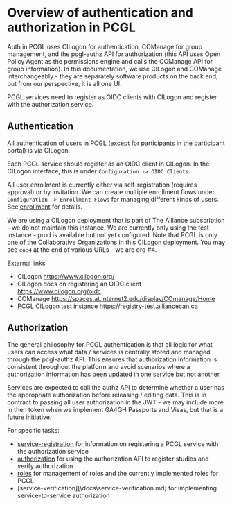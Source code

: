 # Overview of authentication and authorization in PCGL

Auth in PCGL uses CILogon for authentication, COManage for group management, and the pcgl-authz API for authorization (this API uses Open Policy Agent as the permissions engine and calls the COManage API for group information). In this documentation, we use CILogon and COManage interchangeably - they are separately software products on the back end, but from our perspective, it is all one UI. 

PCGL services need to register as OIDC clients with CILogon and register with the authorization service. 

## Authentication

All authentication of users in PCGL (except for participants in the participant portal) is via CILogon. 

Each PCGL service should register as an OIDC client in CILogon. In the CILogon interface, this is under `Configuration -> OIDC Clients`. 

All user enrollment is currently either via self-registration (requires approval) or by invitation. We can create multiple enrollment flows under `Configuration -> Enrollment Flows` for managing different kinds of users. See [enrollment](/docs/enrollment.md) for details. 

We are using a CILogon deployment that is part of The Alliance subscription - we do not maintain this instance. We are currently only using the test instance - prod is available but not yet configured. Note that PCGL is only one of the Collaborative Organizations in this CILogon deployment. You may see `co:4` at the end of various URLs - we are org #4. 

External links
* CILogon https://www.cilogon.org/ 
* CILogon docs on registering an OIDC client https://www.cilogon.org/oidc 
* COManage https://spaces.at.internet2.edu/display/COmanage/Home 
* PCGL CILogon test instance https://registry-test.alliancecan.ca

## Authorization

The general philosophy for PCGL authentication is that all logic for what users can access what data / services is centrally stored and managed through the pcgl-authz API. This ensures that authorization information is consistent throughout the platform and avoid scenarios where a authorization information has been updated in one service but not another. 

Services are expected to call the authz API to determine whether a user has the appropriate authorization before releasing / editing data. This is in contract to passing all user authorization in the JWT - we may include more in then token when we implement GA4GH Passports and Visas, but that is a future initiative. 

For specific tasks:

* [service-registration](/docs/service-registration.md) for information on registering a PCGL service with the authorization service 
* [authorization](/docs/authorization.md) for using the authorization API to register studies and verify authorization
* [roles](/docs/roles.md) for management of roles and the currently implemented roles for PCGL
* [service-verification][\docs\service-verification.md] for implementing service-to-service authorization
